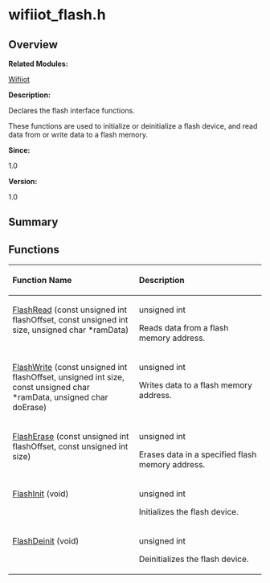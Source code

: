 # wifiiot\_flash.h<a name="ZH-CN_TOPIC_0000001054715055"></a>

## **Overview**<a name="section822936109191855"></a>

**Related Modules:**

[Wifiiot](Wifiiot.md)

**Description:**

Declares the flash interface functions. 

These functions are used to initialize or deinitialize a flash device, and read data from or write data to a flash memory. 

**Since:**

1.0

**Version:**

1.0

## **Summary**<a name="section1393862488191855"></a>

## Functions<a name="func-members"></a>

<a name="table637716428191855"></a>
<table><thead align="left"><tr id="row1007090266191855"><th class="cellrowborder" valign="top" width="50%" id="mcps1.1.3.1.1"><p id="p533890011191855"><a name="p533890011191855"></a><a name="p533890011191855"></a>Function Name</p>
</th>
<th class="cellrowborder" valign="top" width="50%" id="mcps1.1.3.1.2"><p id="p1107307501191855"><a name="p1107307501191855"></a><a name="p1107307501191855"></a>Description</p>
</th>
</tr>
</thead>
<tbody><tr id="row1032298164191855"><td class="cellrowborder" valign="top" width="50%" headers="mcps1.1.3.1.1 "><p id="p176763016191855"><a name="p176763016191855"></a><a name="p176763016191855"></a><a href="Wifiiot.md#ga710155ea010eab98ef503abc7b0d7d2c">FlashRead</a> (const unsigned int flashOffset, const unsigned int size, unsigned char *ramData)</p>
</td>
<td class="cellrowborder" valign="top" width="50%" headers="mcps1.1.3.1.2 "><p id="p93943427191855"><a name="p93943427191855"></a><a name="p93943427191855"></a>unsigned int&nbsp;</p>
<p id="p72030646191855"><a name="p72030646191855"></a><a name="p72030646191855"></a>Reads data from a flash memory address. </p>
</td>
</tr>
<tr id="row1488485958191855"><td class="cellrowborder" valign="top" width="50%" headers="mcps1.1.3.1.1 "><p id="p27770823191855"><a name="p27770823191855"></a><a name="p27770823191855"></a><a href="Wifiiot.md#gaf565413854f5b2581aa93a5e6143b04a">FlashWrite</a> (const unsigned int flashOffset, unsigned int size, const unsigned char *ramData, unsigned char doErase)</p>
</td>
<td class="cellrowborder" valign="top" width="50%" headers="mcps1.1.3.1.2 "><p id="p1395221162191855"><a name="p1395221162191855"></a><a name="p1395221162191855"></a>unsigned int&nbsp;</p>
<p id="p1523366519191855"><a name="p1523366519191855"></a><a name="p1523366519191855"></a>Writes data to a flash memory address. </p>
</td>
</tr>
<tr id="row1099101665191855"><td class="cellrowborder" valign="top" width="50%" headers="mcps1.1.3.1.1 "><p id="p264969645191855"><a name="p264969645191855"></a><a name="p264969645191855"></a><a href="Wifiiot.md#ga4f8879ba35704afb014eab657f2a6b29">FlashErase</a> (const unsigned int flashOffset, const unsigned int size)</p>
</td>
<td class="cellrowborder" valign="top" width="50%" headers="mcps1.1.3.1.2 "><p id="p1616084278191855"><a name="p1616084278191855"></a><a name="p1616084278191855"></a>unsigned int&nbsp;</p>
<p id="p663563768191855"><a name="p663563768191855"></a><a name="p663563768191855"></a>Erases data in a specified flash memory address. </p>
</td>
</tr>
<tr id="row637592275191855"><td class="cellrowborder" valign="top" width="50%" headers="mcps1.1.3.1.1 "><p id="p255052770191855"><a name="p255052770191855"></a><a name="p255052770191855"></a><a href="Wifiiot.md#ga1cf4ab1534ea2b52787838b59dd752cb">FlashInit</a> (void)</p>
</td>
<td class="cellrowborder" valign="top" width="50%" headers="mcps1.1.3.1.2 "><p id="p811947776191855"><a name="p811947776191855"></a><a name="p811947776191855"></a>unsigned int&nbsp;</p>
<p id="p997910155191855"><a name="p997910155191855"></a><a name="p997910155191855"></a>Initializes the flash device. </p>
</td>
</tr>
<tr id="row762449382191855"><td class="cellrowborder" valign="top" width="50%" headers="mcps1.1.3.1.1 "><p id="p1683838301191855"><a name="p1683838301191855"></a><a name="p1683838301191855"></a><a href="Wifiiot.md#ga5241dc71f2e9fd54acb65ef52575740a">FlashDeinit</a> (void)</p>
</td>
<td class="cellrowborder" valign="top" width="50%" headers="mcps1.1.3.1.2 "><p id="p213415972191855"><a name="p213415972191855"></a><a name="p213415972191855"></a>unsigned int&nbsp;</p>
<p id="p871095654191855"><a name="p871095654191855"></a><a name="p871095654191855"></a>Deinitializes the flash device. </p>
</td>
</tr>
</tbody>
</table>

